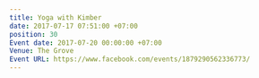 ```yaml
---
title: Yoga with Kimber
date: 2017-07-17 07:51:00 +07:00
position: 30
Event date: 2017-07-20 00:00:00 +07:00
Venue: The Grove
Event URL: https://www.facebook.com/events/1879290562336773/
---
```


